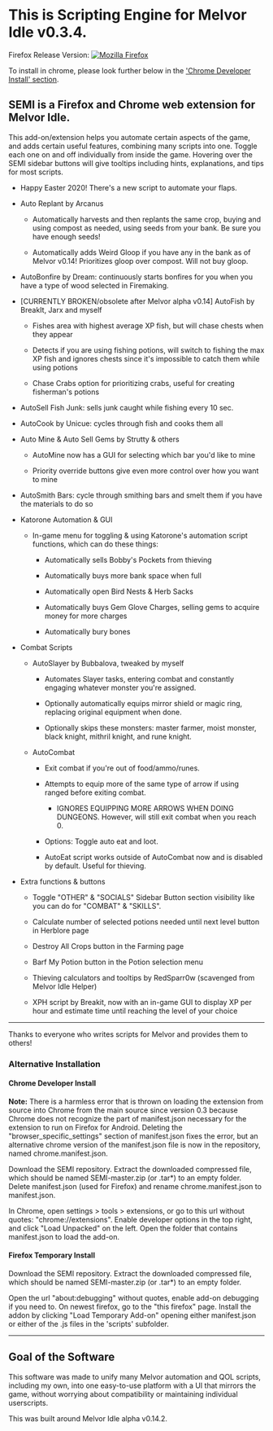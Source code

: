# This is Scripting Engine for Melvor Idle v0.3.4.

Firefox Release Version: [![Mozilla Firefox](https://img.shields.io/amo/v/scripting-engine-melvor-idle?label=Scripting%20Engine%20for%20Melvor%20Idle%3A%20Firefox%20Add-on&logo=Mozilla%20Firefox)](https://addons.mozilla.org/en-US/firefox/addon/scripting-engine-melvor-idle/)

To install in chrome,  please look further below in the ['Chrome Developer Install' section](https://gitlab.com/aldousWatts/SEMI#chrome-developer-install).

## SEMI is a Firefox and Chrome web extension for Melvor Idle.

This add-on/extension helps you automate certain aspects of the game, and adds certain useful features, combining many scripts into one. Toggle each one on and off individually from inside the game. Hovering over the SEMI sidebar buttons will give tooltips including hints, explanations, and tips for most scripts.

* Happy Easter 2020! There's a new script to automate your flaps.

* Auto Replant by Arcanus

    * Automatically harvests and then replants the same crop, buying and using compost as needed, using seeds from your bank. Be sure you have enough seeds! 
    
    * Automatically adds Weird Gloop if you have any in the bank as of Melvor v0.14! Prioritizes gloop over compost. Will not buy gloop.

* AutoBonfire by Dream: continuously starts bonfires for you when you have a type of wood selected in Firemaking.

* [CURRENTLY BROKEN/obsolete after Melvor alpha v0.14] AutoFish by BreakIt, Jarx and myself

    * Fishes area with highest average XP fish, but will chase chests when they appear
    
    * Detects if you are using fishing potions, will switch to fishing the max XP fish and ignores chests since it's impossible to catch them while using potions
    
    * Chase Crabs option for prioritizing crabs, useful for creating fisherman's potions

* AutoSell Fish Junk: sells junk caught while fishing every 10 sec.
    
* AutoCook by Unicue: cycles through fish and cooks them all

* Auto Mine & Auto Sell Gems by Strutty & others

    * AutoMine now has a GUI for selecting which bar you'd like to mine
    
    * Priority override buttons give even more control over how you want to mine
    
* AutoSmith Bars: cycle through smithing bars and smelt them if you have the materials to do so

* Katorone Automation & GUI

    * In-game menu for toggling & using Katorone's automation script functions, which can do these things:
    
        * Automatically sells Bobby's Pockets from thieving
        
        * Automatically buys more bank space when full
        
        * Automatically open Bird Nests & Herb Sacks
        
        * Automatically buys Gem Glove Charges, selling gems to acquire money for more charges
        
        * Automatically bury bones

* Combat Scripts
    
    * AutoSlayer by Bubbalova, tweaked by myself
        
        * Automates Slayer tasks, entering combat and constantly engaging whatever monster you're assigned.
        
        * Optionally automatically equips mirror shield or magic ring, replacing original equipment when done.

        * Optionally skips these monsters: master farmer, moist monster, black knight, mithril knight, and rune knight.
    
    * AutoCombat
        
        * Exit combat if you're out of food/ammo/runes.
        
        * Attempts to equip more of the same type of arrow if using ranged before exiting combat.
            
            * IGNORES EQUIPPING MORE ARROWS WHEN DOING DUNGEONS. However, will still exit combat when you reach 0.
        
        * Options: Toggle auto eat and loot.
        
        * AutoEat script works outside of AutoCombat now and is disabled by default. Useful for thieving.

* Extra functions & buttons
    
    * Toggle "OTHER" & "SOCIALS" Sidebar Button section visibility like you can do for "COMBAT" & "SKILLS".
    
    * Calculate number of selected potions needed until next level button in Herblore page
    
    * Destroy All Crops button in the Farming page
    
    * Barf My Potion button in the Potion selection menu
    
    * Thieving calculators and tooltips by RedSparr0w (scavenged from Melvor Idle Helper)
    
    * XPH script by Breakit, now with an in-game GUI to display XP per hour and estimate time until reaching the level of your choice

***

Thanks to everyone who writes scripts for Melvor and provides them to others!

### Alternative Installation

#### Chrome Developer Install

**Note:** There is a harmless error that is thrown on loading the extension from source into Chrome from the main source since version 0.3 because Chrome does not recognize the part of manifest.json necessary for the extension to run on Firefox for Android. Deleting the "browser_specific_settings" section of manifest.json fixes the error, but an alternative chrome version of the manifest.json file is now in the repository, named chrome.manifest.json. 

Download the SEMI repository. Extract the downloaded compressed file, which should be named SEMI-master.zip (or .tar*) to an empty folder. Delete manifest.json (used for Firefox) and rename chrome.manifest.json to manifest.json.

In Chrome, open settings > tools > extensions, or go to this url without quotes: "chrome://extensions". Enable developer options in the top right, and click "Load Unpacked" on the left. Open the folder that contains manifest.json to load the add-on. 

#### Firefox Temporary Install

Download the SEMI repository. Extract the downloaded compressed file, which should be named SEMI-master.zip (or .tar*) to an empty folder.

Open the url "about:debugging" without quotes, enable add-on debugging if you need to. On newest firefox, go to the "this firefox" page. Install the addon by clicking "Load Temporary Add-on" opening either manifest.json or either of the .js files in the 'scripts' subfolder.


***

## Goal of the Software
This software was made to unify many Melvor automation and QOL scripts, including my own, into one easy-to-use platform with a UI that mirrors the game, without worrying about compatibility or maintaining individual userscripts.

This was built around Melvor Idle alpha v0.14.2.
